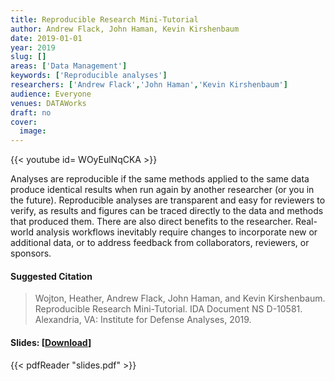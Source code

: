 ```yaml
---
title: Reproducible Research Mini-Tutorial
author: Andrew Flack, John Haman, Kevin Kirshenbaum
date: 2019-01-01
year: 2019
slug: []
areas: ['Data Management']
keywords: ['Reproducible analyses']
researchers: ['Andrew Flack','John Haman','Kevin Kirshenbaum']
audience: Everyone
venues: DATAWorks
draft: no
cover:
  image: 
---
```


{{< youtube id= WOyEulNqCKA >}}

Analyses are reproducible if the same methods applied to the same data produce identical results when run again by another researcher (or you in the future). Reproducible analyses are transparent and easy for reviewers to verify, as results and figures can be traced directly to the data and methods that produced them. There are also direct benefits to the researcher. Real-world analysis workflows inevitably require changes to incorporate new or additional data, or to address feedback from collaborators, reviewers, or sponsors.

#### Suggested Citation
> Wojton, Heather, Andrew Flack, John Haman, and Kevin Kirshenbaum. Reproducible Research Mini-Tutorial. IDA Document NS D-10581. Alexandria, VA: Institute for Defense Analyses, 2019.

#### Slides: [[Download](slides.pdf)]
{{< pdfReader "slides.pdf" >}}




